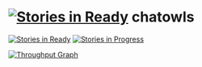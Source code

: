 [![Stories in Ready](https://badge.waffle.io/HackOwls/chatowls.png?label=ready&title=Ready)](https://waffle.io/HackOwls/chatowls)
chatowls
========


[![Stories in Ready](https://badge.waffle.io/HackOwls/chatowls.png?label=ready&title=Ready)](https://waffle.io/HackOwls/chatowls)
[![Stories in Progress](https://badge.waffle.io/HackOwls/chatowls.png?label=doing&title=Doing)](https://waffle.io/HackOwls/chatowls)

[![Throughput Graph](https://graphs.waffle.io/HackOwls/chatowls/throughput.svg)](https://waffle.io/HackOwls/chatowls/metrics)
